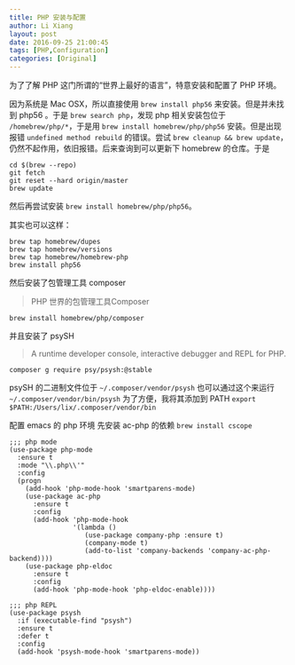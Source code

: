 ```yaml
---
title: PHP 安装与配置
author: Li Xiang
layout: post
date: 2016-09-25 21:00:45
tags: [PHP,Configuration]
categories: [Original]
---
```


为了了解 PHP 这门所谓的“世界上最好的语言”，特意安装和配置了 PHP 环境。

因为系统是 Mac OSX，所以直接使用 `brew install php56` 来安装。但是并未找到 php56 。于是 `brew search php`，发现 php 相关安装包位于 `/homebrew/php/*`，于是用 `brew install homebrew/php/php56` 安装。但是出现报错 `undefined method rebuild` 的错误。尝试 `brew cleanup && brew update`，仍然不起作用，依旧报错。后来查询到可以更新下 homebrew 的仓库。于是

``` shell
cd $(brew --repo)
git fetch
git reset --hard origin/master
brew update
```

然后再尝试安装 `brew install homebrew/php/php56`。

其实也可以这样：

``` shell
brew tap homebrew/dupes
brew tap homebrew/versions
brew tap homebrew/homebrew-php
brew install php56
```

然后安装了包管理工具 composer
> PHP 世界的包管理工具Composer

``` shell
brew install homebrew/php/composer
```

并且安装了 psySH
> A runtime developer console, interactive debugger and REPL for PHP.

``` shell
composer g require psy/psysh:@stable
```
psySH 的二进制文件位于 `~/.composer/vendor/psysh`
也可以通过这个来运行 `~/.composer/vendor/bin/psysh`
为了方便，我将其添加到 PATH `export $PATH:/Users/lix/.composer/vendor/bin`

配置 emacs 的 php 环境
先安装 ac-php 的依赖 `brew install cscope`

``` emacs-lisp
;;; php mode
(use-package php-mode
  :ensure t
  :mode "\\.php\\'"
  :config
  (progn
    (add-hook 'php-mode-hook 'smartparens-mode)
    (use-package ac-php
      :ensure t
      :config
      (add-hook 'php-mode-hook
                '(lambda ()
                   (use-package company-php :ensure t)
                   (company-mode t)
                   (add-to-list 'company-backends 'company-ac-php-backend))))
    (use-package php-eldoc
      :ensure t
      :config
      (add-hook 'php-mode-hook 'php-eldoc-enable))))

;;; php REPL
(use-package psysh
  :if (executable-find "psysh")
  :ensure t
  :defer t
  :config
  (add-hook 'psysh-mode-hook 'smartparens-mode))
```
